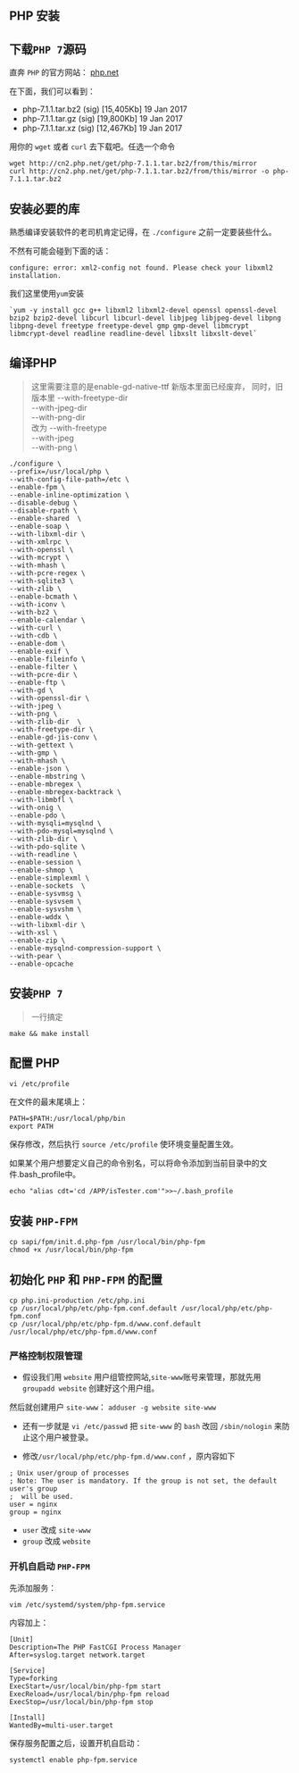 ## PHP 安装

## 下载`PHP 7`源码

 直奔 `PHP` 的官方网站： [php.net](http://php.net/) 

在下面，我们可以看到：

- php-7.1.1.tar.bz2 (sig) [15,405Kb] 19 Jan 2017
- php-7.1.1.tar.gz (sig) [19,800Kb] 19 Jan 2017
- php-7.1.1.tar.xz (sig) [12,467Kb] 19 Jan 2017

 用你的 `wget` 或者 `curl` 去下载吧。任选一个命令 

```
wget http://cn2.php.net/get/php-7.1.1.tar.bz2/from/this/mirror
curl http://cn2.php.net/get/php-7.1.1.tar.bz2/from/this/mirror -o php-7.1.1.tar.bz2
```

## 安装必要的库

 熟悉编译安装软件的老司机肯定记得，在 `./configure` 之前一定要装些什么。 

不然有可能会碰到下面的话：

```
configure: error: xml2-config not found. Please check your libxml2 installation.
```

我们这里使用`yum`安装

```
`yum -y install gcc g++ libxml2 libxml2-devel openssl openssl-devel bzip2 bzip2-devel libcurl libcurl-devel libjpeg libjpeg-devel libpng libpng-devel freetype freetype-devel gmp gmp-devel libmcrypt libmcrypt-devel readline readline-devel libxslt libxslt-devel`
```

## 编译PHP

> 这里需要注意的是enable-gd-native-ttf 新版本里面已经废弃，
> 同时，旧版本里
> --with-freetype-dir \
> --with-jpeg-dir\
> --with-png-dir \
> 改为
> --with-freetype \
> --with-jpeg \
> --with-png \

```
./configure \
--prefix=/usr/local/php \
--with-config-file-path=/etc \
--enable-fpm \
--enable-inline-optimization \
--disable-debug \
--disable-rpath \
--enable-shared  \
--enable-soap \
--with-libxml-dir \
--with-xmlrpc \
--with-openssl \
--with-mcrypt \
--with-mhash \
--with-pcre-regex \
--with-sqlite3 \
--with-zlib \
--enable-bcmath \
--with-iconv \
--with-bz2 \
--enable-calendar \
--with-curl \
--with-cdb \
--enable-dom \
--enable-exif \
--enable-fileinfo \
--enable-filter \
--with-pcre-dir \
--enable-ftp \
--with-gd \
--with-openssl-dir \
--with-jpeg \
--with-png \
--with-zlib-dir  \
--with-freetype-dir \
--enable-gd-jis-conv \
--with-gettext \
--with-gmp \
--with-mhash \
--enable-json \
--enable-mbstring \
--enable-mbregex \
--enable-mbregex-backtrack \
--with-libmbfl \
--with-onig \
--enable-pdo \
--with-mysqli=mysqlnd \
--with-pdo-mysql=mysqlnd \
--with-zlib-dir \
--with-pdo-sqlite \
--with-readline \
--enable-session \
--enable-shmop \
--enable-simplexml \
--enable-sockets  \
--enable-sysvmsg \
--enable-sysvsem \
--enable-sysvshm \
--enable-wddx \
--with-libxml-dir \
--with-xsl \
--enable-zip \
--enable-mysqlnd-compression-support \
--with-pear \
--enable-opcache
```

## 安装`PHP 7`

> 一行搞定

```
make && make install
```
## 配置 PHP
```
vi /etc/profile
```

在文件的最末尾填上：

```
PATH=$PATH:/usr/local/php/bin
export PATH
```

保存修改，然后执行 `source /etc/profile` 使环境变量配置生效。

如果某个用户想要定义自己的命令别名，可以将命令添加到当前目录中的文件.bash_profile中。

```
echo "alias cdt='cd /APP/isTester.com'">>~/.bash_profile
```



## 安装 `PHP-FPM`

```
cp sapi/fpm/init.d.php-fpm /usr/local/bin/php-fpm
chmod +x /usr/local/bin/php-fpm
```

## 初始化 `PHP` 和 `PHP-FPM` 的配置

```
cp php.ini-production /etc/php.ini
cp /usr/local/php/etc/php-fpm.conf.default /usr/local/php/etc/php-fpm.conf
cp /usr/local/php/etc/php-fpm.d/www.conf.default /usr/local/php/etc/php-fpm.d/www.conf
```

### 严格控制权限管理

*   假设我们用 `website` 用户组管控网站,`site-www`账号来管理，那就先用 `groupadd website` 创建好这个用户组。

  然后就创建用户 `site-www`： `adduser -g website site-www`

*  还有一步就是 `vi /etc/passwd` 把 `site-www` 的 `bash` 改回 `/sbin/nologin` 来防止这个用户被登录。 

* 修改` /usr/local/php/etc/php-fpm.d/www.conf ` ，原内容如下 

```
; Unix user/group of processes
; Note: The user is mandatory. If the group is not set, the default user's group
;  will be used.
user = nginx
group = nginx
```

- `user` 改成 `site-www`
- `group` 改成 `website`

### 开机自启动 `PHP-FPM`

先添加服务：

```
vim /etc/systemd/system/php-fpm.service
```

内容加上：

```
[Unit]
Description=The PHP FastCGI Process Manager
After=syslog.target network.target

[Service]
Type=forking
ExecStart=/usr/local/bin/php-fpm start
ExecReload=/usr/local/bin/php-fpm reload
ExecStop=/usr/local/bin/php-fpm stop

[Install]
WantedBy=multi-user.target
```

保存服务配置之后，设置开机自启动：

```
systemctl enable php-fpm.service
```

